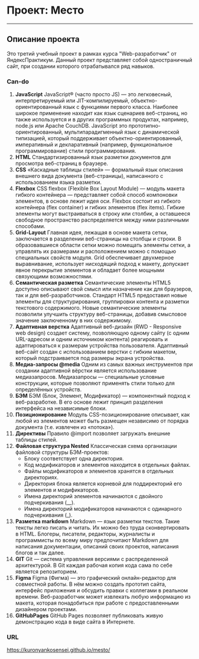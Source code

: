 # Проект: Место

---

## Описание проекта

Это третий учебный проект в рамках курса "Web-разработчик" от ЯндексПрактикум.
Данный проект представляет собой одностраничный сайт, при создании которого отрабатывался ряд навыков.

### Can-do

1. **JavaScript**
   JavaScript® (часто просто JS) — это легковесный, интерпретируемый или JIT-компилируемый, объектно-ориентированный язык с функциями первого класса. Наиболее широкое применение находит как язык сценариев веб-страниц, но также используется и в других программных продуктах, например, node.js или Apache CouchDB. JavaScript это прототипно-ориентированный, мультипарадигменный язык с динамической типизацией, который поддерживает объектно-ориентированный, императивный и декларативный (например, функциональное программирование) стили программирования.
2. **HTML**
   Cтандартизированный язык разметки документов для просмотра веб-страниц в браузере.
3. **CSS**
   «Каскадные таблицы стилей» — формальный язык описания внешнего вида документа (веб-страницы), написанного с использованием языка разметки.
4. **Flexbox**
   CSS flexbox (Flexible Box Layout Module) — модуль макета гибкого контейнера — представляет собой способ компоновки элементов, в основе лежит идея оси.
   Flexbox состоит из гибкого контейнера (flex container) и гибких элементов (flex items). Гибкие элементы могут выстраиваться в строку или столбик, а оставшееся свободное пространство распределяется между ними различными способами.
5. **Grid-Layout**
   Главная идея, лежащая в основе макета сетки, заключается в разделении веб-страницы на столбцы и строки. В образовавшиеся области сетки можно помещать элементы сетки, а управлять их размерами и расположением можно с помощью специальных свойств модуля.
   Grid обеспечивает двухмерное выравнивание, использует нисходящий подход к макету, допускает явное перекрытие элементов и обладает более мощными связующими возможностями.
6. **Семантическая разметка**
   Семантические элементы HTML5 доступно описывают свой смысл или назначение как для браузеров, так и для веб-разработчиков.
   Стандарт HTML5 предоставил новые элементы для структурирования, группировки контента и разметки текстового содержимого. Новые семантические элементы позволили улучшить структуру веб-страницы, добавив смысловое значение заключенному в них содержимому.
7. **Адаптивная верстка**
   Адаптивный веб-дизайн (RWD - Responsive web design) создает систему, позволяющую одному сайту (с одним URL-адресом и одним источником контента) реагировать и адаптироваться к размерам устройства пользователя. Адаптивный веб-сайт создан с использованием верстки с гибким макетом, который подстраивается под размеры экрана устройства.
8. **Медиа-запросы @media**
   Одним из самых важных инструментов при создании адаптивной вёрстки является использование медиазапросов. Медиазапросы — специальные условные конструкции, которые позволяют применять стили только для определённых устройств.
9. **БЭМ**
   БЭМ (Блок, Элемент, Модификатор) — компонентный подход к веб-разработке. В его основе лежит принцип разделения интерфейса на независимые блоки.
10. **Позиционирование**
    Модуль CSS-позиционирование описывает, как любой из элементов может быть размещен независимо от порядка документа (т.е. извлечен из «потока»).
11. **Директивы**
    Правило @import позволяет загружать внешние таблицы стилей.
12. **Файловая структура Nested**
    Классическая схема организации файловой структуры БЭМ-проектов:
    - Блоку соответствует одна директория.
    - Код модификаторов и элементов находится в отдельных файлах.
    - Файлы модификаторов и элементов хранятся в отдельных директориях.
    - Директория блока является корневой для поддиректорий его элементов и модификаторов.
    - Имена директорий элементов начинаются с двойного подчеркивания (\_\_).
    - Имена директорий модификаторов начинаются с одинарного подчеркивания (\_).
13. **Разметка markdown**
    Markdown — язык разметки текстов. Такие тексты легко писать и читать. Их можно без труда сконвертировать в HTML. Блогеры, писатели, редакторы, журналисты и программисты по всему миру предпочитают Markdown для написания документации, описаний своих проектов, написания блогов и так далее.
14. **GIT**
    Git — система управления версиями с распределенной архитектурой. В Git каждая рабочая копия кода сама по себе является репозиторием.
15. **Figma**
    Figma (Фигма) — это графический онлайн-редактор для совместной работы. В нём можно создать прототип сайта, интерфейс приложения и обсудить правки с коллегами в реальном времени. Веб-разработчик может извлекать любую информацию из макета, которая понадобиться при работе с предоставленными дизайнером проектами.
16. **GitHubPages**
    GitHub Pages позволяет публиковать живую демонстрацию кода в виде сайта в Интернете.

### URL

https://kuronyankosensei.github.io/mesto/
